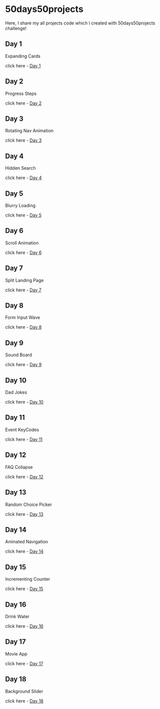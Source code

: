 # 50days50projects

Here, I share my all projects code which I created with 50days50projects challenge!

## Day 1

Expanding Cards

click here - [Day 1](expanding-cards/day1.md)


## Day 2

Progress Steps

click here - [Day 2](progress-steps/day2.md)


## Day 3

Rotating Nav Animation

click here - [Day 3](rotating-nav-animation/day3.md)


## Day 4

Hidden Search

click here - [Day 4](hidden-search/day4.md)


## Day 5

Blurry Loading

click here - [Day 5](blurry-loading/day5.md)


## Day 6

Scroll Animation

click here - [Day 6](scroll-animation/day6.md)


## Day 7

Split Landing Page

click here - [Day 7](split-landing-page/day7.md)


## Day 8

Form Input Wave

click here - [Day 8](form-input-wave/day8.md)


## Day 9

Sound Board

click here - [Day 9](sound-board/day9.md)


## Day 10

Dad Jokes

click here - [Day 10](dad-jokes/day10.md)


## Day 11

Event KeyCodes

click here - [Day 11](event-keycodes/day11.md)


## Day 12

FAQ Collapse

click here - [Day 12](faq-collapse/day12.md)


## Day 13

Random Choice Picker

click here - [Day 13](random-choice-picker/day13.md)


## Day 14

Animated Navigation

click here - [Day 14](animated-navigation/day14.md)


## Day 15

Incrementing Counter

click here - [Day 15](incrementing-counter/day15.md)


## Day 16

Drink Water

click here - [Day 16](drink-water/day16.md)


## Day 17

Movie App

click here - [Day 17](movie-app/day17.md)


## Day 18

Background Slider

click here - [Day 18](https://github.com/KaranChandekar/BackgroundSlider)

